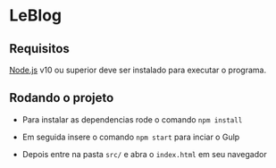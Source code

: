 # LeBlog

## Requisitos 
 [Node.js](https://nodejs.org/en/) v10 ou superior deve ser instalado para executar o programa.

## Rodando o projeto
- Para instalar as dependencias rode o comando `npm install`

- Em seguida insere o comando `npm start` para inciar o Gulp

- Depois entre na pasta `src/` e abra o `index.html` em seu navegador
